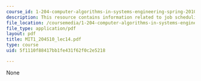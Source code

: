 ```yaml
---
course_id: 1-204-computer-algorithms-in-systems-engineering-spring-2010
description: This resource contains information related to job scheduling.
file_location: /coursemedia/1-204-computer-algorithms-in-systems-engineering-spring-2010/5f1110f88417bb1fe431f62f0c2e5218_MIT1_204S10_lec14.pdf
file_type: application/pdf
layout: pdf
title: MIT1_204S10_lec14.pdf
type: course
uid: 5f1110f88417bb1fe431f62f0c2e5218

---
```

None